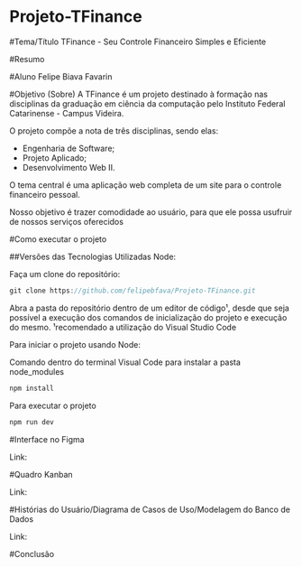 # Projeto-TFinance


#Tema/Título
TFinance - Seu Controle Financeiro Simples e Eficiente

#Resumo

#Aluno
Felipe Biava Favarin

#Objetivo (Sobre)
A TFinance é um projeto destinado à formação nas disciplinas da graduação em ciência da computação pelo Instituto Federal Catarinense - Campus Videira.

O projeto compõe a nota de três disciplinas, sendo elas:

- Engenharia de Software;
- Projeto Aplicado;
- Desenvolvimento Web II.

O tema central é uma aplicação web completa de um site para o controle financeiro pessoal.

Nosso objetivo é trazer comodidade ao usuário, para que ele possa usufruir de nossos serviços oferecidos


#Como executar o projeto

##Versões das Tecnologias Utilizadas
Node:


Faça um clone do repositório:

```js
git clone https://github.com/felipebfava/Projeto-TFinance.git
```

Abra a pasta do repositório dentro de um editor de código¹, desde que seja possível a execução dos comandos de inicialização do projeto e execução do mesmo.
¹recomendado a utilização do Visual Studio Code

Para iniciar o projeto usando Node:

Comando dentro do terminal Visual Code para instalar a pasta node_modules
```js
npm install
```

Para executar o projeto
```js
npm run dev
```

#Interface no Figma

Link:

#Quadro Kanban

Link:

#Histórias do Usuário/Diagrama de Casos de Uso/Modelagem do Banco de Dados

Link:

#Conclusão


